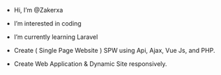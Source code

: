 - Hi, I’m @Zakerxa

- I’m interested in coding

- I’m currently learning Laravel

- Create ( Single Page Website ) SPW using Api, Ajax, Vue Js, and PHP.

- Create Web Application & Dynamic Site responsively.
<!---
Zakerxa/Zakerxa is a ✨ special ✨ repository because its `README.md` (this file) appears on your GitHub profile.
You can click the Preview link to take a look at your changes.
--->
